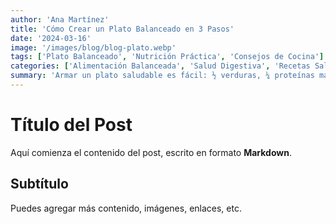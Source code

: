 ```yaml
---
author: 'Ana Martínez'
title: 'Cómo Crear un Plato Balanceado en 3 Pasos'
date: '2024-03-16'
image: '/images/blog/blog-plato.webp'
tags: ['Plato Balanceado', 'Nutrición Práctica', 'Consejos de Cocina']
categories: ['Alimentación Balanceada', 'Salud Digestiva', 'Recetas Saludables']
summary: 'Armar un plato saludable es fácil: ½ verduras, ¼ proteínas magras (pollo o pescado), ¼ carbohidratos complejos (quinoa o camote). ¡Delicioso y equilibrado!'
---
```


# Título del Post

Aquí comienza el contenido del post, escrito en formato **Markdown**.

## Subtítulo

Puedes agregar más contenido, imágenes, enlaces, etc.
